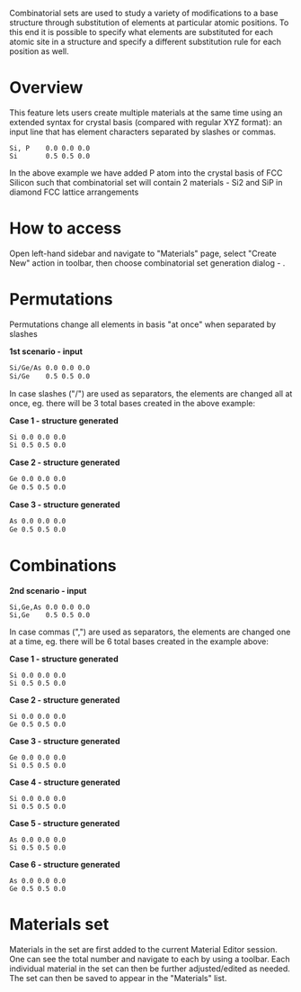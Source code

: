 Combinatorial sets are used to study a variety of modifications to a base structure through substitution of elements at particular atomic positions. To this end it is possible to specify what elements are substituted for each atomic site in a structure and specify a different substitution rule for each position as well.

# Overview

This feature lets users create multiple materials at the same time using an extended syntax for crystal basis (compared with regular XYZ format): an input line that has element characters separated by slashes or commas.

```
Si, P    0.0 0.0 0.0
Si       0.5 0.5 0.0
```

In the above example we have added P atom into the crystal basis of FCC Silicon such that combinatorial set will contain 2 materials - Si2 and SiP in diamond FCC lattice arrangements

# How to access

Open left-hand sidebar and navigate to "Materials" page, select "Create New" action in toolbar, then choose combinatorial set generation dialog - <i class="zmdi zmdi-grid zmdi-hc-fw"></i>.


# Permutations

Permutations change all elements in basis "at once" when separated by slashes

**1st scenario - input**
```txt
Si/Ge/As 0.0 0.0 0.0
Si/Ge    0.5 0.5 0.0
```
In case slashes ("/") are used as separators, the elements are changed all at once, eg. there will be 3 total bases created in the above example:

**Case 1 - structure generated**
```txt
Si 0.0 0.0 0.0
Si 0.5 0.5 0.0
```
**Case 2 - structure generated**
```txt
Ge 0.0 0.0 0.0
Ge 0.5 0.5 0.0
```
**Case 3 - structure generated**
```txt
As 0.0 0.0 0.0
Ge 0.5 0.5 0.0
```

# Combinations

**2nd scenario - input**
```
Si,Ge,As 0.0 0.0 0.0
Si,Ge    0.5 0.5 0.0
```

In case commas (",") are used as separators, the elements are changed one at a time, eg. there will be 6 total bases created in the example above:

**Case 1 - structure generated**
```
Si 0.0 0.0 0.0
Si 0.5 0.5 0.0
```
**Case 2 - structure generated**
```
Si 0.0 0.0 0.0
Ge 0.5 0.5 0.0
```
**Case 3 - structure generated**
```
Ge 0.0 0.0 0.0
Si 0.5 0.5 0.0
```
**Case 4 - structure generated**
```
Si 0.0 0.0 0.0
Si 0.5 0.5 0.0
```
**Case 5 - structure generated**
```
As 0.0 0.0 0.0
Si 0.5 0.5 0.0
```
**Case 6 - structure generated**
```
As 0.0 0.0 0.0
Ge 0.5 0.5 0.0
```

# Materials set

Materials in the set are first added to the current Material Editor session. One can see the total number and navigate to each by using a toolbar. Each individual material in the set can then be further adjusted/edited as needed. The set can then be saved to appear in the "Materials" list. 
